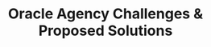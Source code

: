 ---
title: "Oracle Agency Challenges & Proposed Solutions"
description: "In May 2021, the ITVMO began evaluating Adobe through the OEM Assessment Process. As a result of the Assessment, the ITVMO identified common challenges for Federal agencies focused certification and audit clauses, price holds, maintenance and support caps, and virtualization."
url-link: "https://community.max.gov/download/attachments/2314102898/Oracle%20-%20Challenges%20and%20Proposed%20Resolutions%20Overview.pdf?api=v2"
type: "PDF"
gov-only: "true"
is-external: "false"
publication-date: "November 01, 2021"
reading-time: "25"
resource-type: "Report"
filter: "acquisition-best-practices"
audience: "contracts-acquisitions"
branded-offerings: "oem-acquisition-initiatives"
---